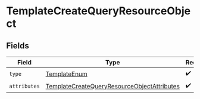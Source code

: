 # TemplateCreateQueryResourceObject


## Fields

| Field                                                                                                                 | Type                                                                                                                  | Required                                                                                                              | Description                                                                                                           |
| --------------------------------------------------------------------------------------------------------------------- | --------------------------------------------------------------------------------------------------------------------- | --------------------------------------------------------------------------------------------------------------------- | --------------------------------------------------------------------------------------------------------------------- |
| `type`                                                                                                                | [TemplateEnum](../../models/components/TemplateEnum.md)                                                               | :heavy_check_mark:                                                                                                    | N/A                                                                                                                   |
| `attributes`                                                                                                          | [TemplateCreateQueryResourceObjectAttributes](../../models/components/TemplateCreateQueryResourceObjectAttributes.md) | :heavy_check_mark:                                                                                                    | N/A                                                                                                                   |